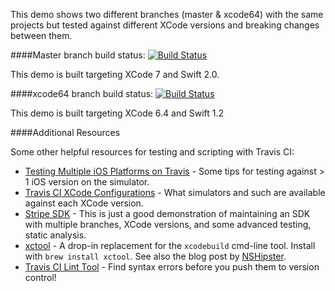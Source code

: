 This demo shows two different branches (master & xcode64) with the same projects but tested against different XCode versions and breaking changes between them.


####Master branch build status: 
[![Build Status](https://travis-ci.org/austimkelly/MovingHelper.svg?branch=master)](https://travis-ci.org/austimkelly/MovingHelper)

This demo is built targeting XCode 7 and Swift 2.0.

####xcode64 branch build status: 
[![Build Status](https://travis-ci.org/austimkelly/MovingHelper.svg?branch=xcode64)](https://travis-ci.org/austimkelly/MovingHelper)

This demo is built targeting XCode 6.4 and Swift 1.2

####Additional Resources

Some other helpful resources for testing and scripting with Travis CI:

   * [Testing Multiple iOS Platforms on Travis](http://andreas.boehrnsen.de/blog/2014/02/testing-multiple-ios-platforms-on-travis/) - Some tips for testing against > 1 iOS version on the simulator.
   * [Travis CI XCode Configurations](http://docs.travis-ci.com/user/languages/objective-c/) - What simulators and such are available against each XCode version.
   * [Stripe SDK](https://github.com/stripe/stripe-ios) - This is just a good demonstration of maintaining an SDK with multiple branches, XCode versions, and some advanced testing, static analysis.
   * [xctool](https://github.com/facebook/xctool) - A drop-in replacement for the `xcodebuild` cmd-line tool. Install with `brew install xctool`. See also the blog post by [NSHipster](http://nshipster.com/xctool/).
   * [Travis CI Lint Tool](http://lint.travis-ci.org/) - Find syntax errors before you push them to version control!
